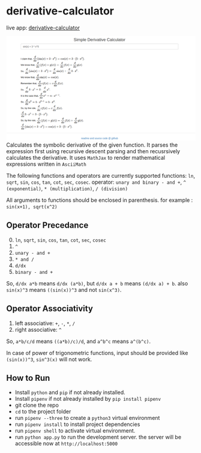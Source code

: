 # derivative-calculator
live app: [derivative-calculator](http://derivative-calc.herokuapp.com/)

![Screenshot](screenshot.png)
Calculates the symbolic derivative of the given function. It parses the expression first using recursive descent parsing
and then recusrsively calculates the derivative. It uses `MathJax` to render mathematical expressions written in `AsciiMath`

The following functions and operators are currently supported
functions: `ln`, `sqrt`, `sin`, `cos`, `tan`, `cot`, `sec`, `cosec`. operator: `unary and binary - and +`, `^ (exponential)`, 
`* (multiplication)`, `/ (division)` 

All arguments to functions should be enclosed in parenthesis. for example : `sin(x+1), sqrt(x^2)`

## Operator Precedance
0. `ln`, `sqrt`, `sin`, `cos`, `tan`, `cot`, `sec`, `cosec`
1. `^`
2. `unary - and +`
3. `* and /`
4. `d/dx`
5. `binary - and +`

So, `d/dx a*b` means  `d/dx (a*b)`, but `d/dx a + b` means `(d/dx a) + b`. also `sin(x)^3` means `((sin(x))^3` and not `sin(x^3)`.


## Operator Associativity
1. left associative: `+`, `-`, `*`, `/`
2. right associative: `^`

So, `a*b/c/d` means `((a*b)/c)/d`, and `a^b^c` means `a^(b^c)`.

In case of power of trigonometric functions, input should be provided like `(sin(x))^3`, `sin^3(x)` will not work.

## How to Run
* Install `python` and `pip` if not already installed.
* Install `pipenv` if not already installed by `pip install pipenv`
* git clone the repo
* `cd` to the project folder
* run `pipenv --three` to create a `python3` virtual environment
* run `pipenv install` to install project dependencies
* run `pipenv shell` to activate virtual environment.
* run `python app.py` to run the development server. the server will be accessible now at `http://localhost:5000`
